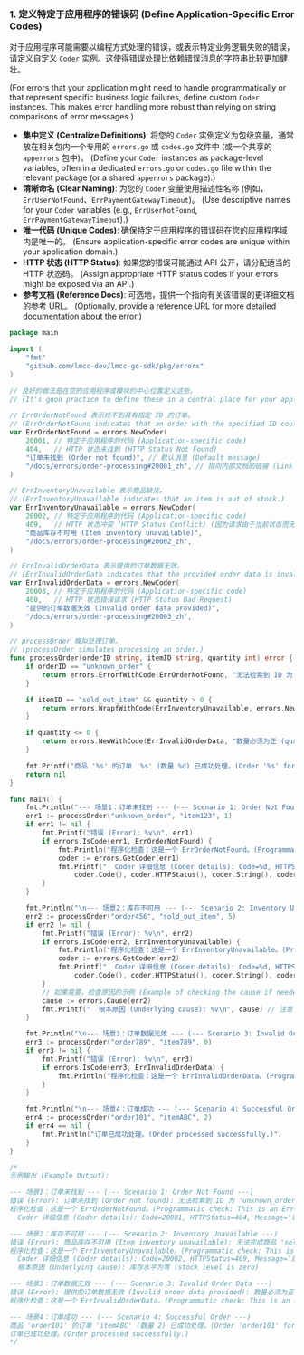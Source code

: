 <!--
 * Author: Martin <lmccc.dev@gmail.com>
 * Co-Author: AI Assistant
 * Description: This document was collaboratively developed by Martin and AI Assistant.
-->

### 1. 定义特定于应用程序的错误码 (Define Application-Specific Error Codes)

对于应用程序可能需要以编程方式处理的错误，或表示特定业务逻辑失败的错误，请定义自定义 `Coder` 实例。这使得错误处理比依赖错误消息的字符串比较更加健壮。

(For errors that your application might need to handle programmatically or that represent specific business logic failures, define custom `Coder` instances. This makes error handling more robust than relying on string comparisons of error messages.)

- **集中定义 (Centralize Definitions)**: 将您的 `Coder` 实例定义为包级变量，通常放在相关包内一个专用的 `errors.go` 或 `codes.go` 文件中 (或一个共享的 `apperrors` 包中)。
  (Define your `Coder` instances as package-level variables, often in a dedicated `errors.go` or `codes.go` file within the relevant package (or a shared `apperrors` package).)
- **清晰命名 (Clear Naming)**: 为您的 `Coder` 变量使用描述性名称 (例如，`ErrUserNotFound`、`ErrPaymentGatewayTimeout`)。
  (Use descriptive names for your `Coder` variables (e.g., `ErrUserNotFound`, `ErrPaymentGatewayTimeout`).)
- **唯一代码 (Unique Codes)**: 确保特定于应用程序的错误码在您的应用程序域内是唯一的。
  (Ensure application-specific error codes are unique within your application domain.)
- **HTTP 状态 (HTTP Status)**: 如果您的错误可能通过 API 公开，请分配适当的 HTTP 状态码。
  (Assign appropriate HTTP status codes if your errors might be exposed via an API.)
- **参考文档 (Reference Docs)**: 可选地，提供一个指向有关该错误的更详细文档的参考 URL。
  (Optionally, provide a reference URL for more detailed documentation about the error.)

```go
package main

import (
	"fmt"
	"github.com/lmcc-dev/lmcc-go-sdk/pkg/errors"
)

// 良好的做法是在您的应用程序或模块的中心位置定义这些。
// (It's good practice to define these in a central place for your application or module.)

// ErrOrderNotFound 表示找不到具有指定 ID 的订单。
// (ErrOrderNotFound indicates that an order with the specified ID could not be found.)
var ErrOrderNotFound = errors.NewCoder(
	20001, // 特定于应用程序的代码 (Application-specific code)
	404,   // HTTP 状态未找到 (HTTP Status Not Found)
	"订单未找到 (Order not found)", // 默认消息 (Default message)
	"/docs/errors/order-processing#20001_zh", // 指向内部文档的链接 (Link to internal documentation)
)

// ErrInventoryUnavailable 表示商品缺货。
// (ErrInventoryUnavailable indicates that an item is out of stock.)
var ErrInventoryUnavailable = errors.NewCoder(
	20002, // 特定于应用程序的代码 (Application-specific code)
	409,   // HTTP 状态冲突 (HTTP Status Conflict) (因为请求由于当前状态而无法处理)
	"商品库存不可用 (Item inventory unavailable)",
	"/docs/errors/order-processing#20002_zh",
)

// ErrInvalidOrderData 表示提供的订单数据无效。
// (ErrInvalidOrderData indicates that the provided order data is invalid.)
var ErrInvalidOrderData = errors.NewCoder(
	20003, // 特定于应用程序的代码 (Application-specific code)
	400,   // HTTP 状态错误请求 (HTTP Status Bad Request)
	"提供的订单数据无效 (Invalid order data provided)",
	"/docs/errors/order-processing#20003_zh",
)

// processOrder 模拟处理订单。
// (processOrder simulates processing an order.)
func processOrder(orderID string, itemID string, quantity int) error {
	if orderID == "unknown_order" {
		return errors.ErrorfWithCode(ErrOrderNotFound, "无法检索到 ID 为 '%s' 的订单 (order with ID '%s' could not be retrieved)", orderID)
	}

	if itemID == "sold_out_item" && quantity > 0 {
		return errors.WrapfWithCode(ErrInventoryUnavailable, errors.New("库存水平为零 (stock level is zero)"), "无法完成商品 '%s' 的订单 (cannot fulfill order for item '%s')", itemID)
	}

	if quantity <= 0 {
		return errors.NewWithCode(ErrInvalidOrderData, "数量必须为正 (quantity must be positive)")
	}

	fmt.Printf("商品 '%s' 的订单 '%s' (数量 %d) 已成功处理。(Order '%s' for item '%s' (quantity %d) processed successfully.)\n", orderID, itemID, quantity, orderID, itemID, quantity) // Duplicate arguments removed for clarity
	return nil
}

func main() {
	fmt.Println("--- 场景1：订单未找到 --- (--- Scenario 1: Order Not Found ---)")
	err1 := processOrder("unknown_order", "item123", 1)
	if err1 != nil {
		fmt.Printf("错误 (Error): %v\n", err1)
		if errors.IsCode(err1, ErrOrderNotFound) {
			fmt.Println("程序化检查：这是一个 ErrOrderNotFound。(Programmatic check: This is an ErrOrderNotFound.)")
			coder := errors.GetCoder(err1)
			fmt.Printf("  Coder 详细信息 (Coder details): Code=%d, HTTPStatus=%d, Message='%s', Ref='%s'\n",
				coder.Code(), coder.HTTPStatus(), coder.String(), coder.Reference())
		}
	}

	fmt.Println("\n--- 场景2：库存不可用 --- (--- Scenario 2: Inventory Unavailable ---)")
	err2 := processOrder("order456", "sold_out_item", 5)
	if err2 != nil {
		fmt.Printf("错误 (Error): %v\n", err2)
		if errors.IsCode(err2, ErrInventoryUnavailable) {
			fmt.Println("程序化检查：这是一个 ErrInventoryUnavailable。(Programmatic check: This is an ErrInventoryUnavailable.)")
			coder := errors.GetCoder(err2)
			fmt.Printf("  Coder 详细信息 (Coder details): Code=%d, HTTPStatus=%d, Message='%s', Ref='%s'\n",
				coder.Code(), coder.HTTPStatus(), coder.String(), coder.Reference())
		}
		// 如果需要，检查原因的示例 (Example of checking the cause if needed)
		cause := errors.Cause(err2)
		fmt.Printf("  根本原因 (Underlying cause): %v\n", cause) // 注意：这里的原因是 WrapfWithCode 包装的那个 (Note: cause here is the one wrapped by WrapfWithCode)
	}

	fmt.Println("\n--- 场景3：订单数据无效 --- (--- Scenario 3: Invalid Order Data ---)")
	err3 := processOrder("order789", "item789", 0)
	if err3 != nil {
		fmt.Printf("错误 (Error): %v\n", err3)
		if errors.IsCode(err3, ErrInvalidOrderData) {
			fmt.Println("程序化检查：这是一个 ErrInvalidOrderData。(Programmatic check: This is an ErrInvalidOrderData.)")
		}
	}

	fmt.Println("\n--- 场景4：订单成功 --- (--- Scenario 4: Successful Order ---)")
	err4 := processOrder("order101", "itemABC", 2)
	if err4 == nil {
		fmt.Println("订单已成功处理。(Order processed successfully.)")
	}
}

/*
示例输出 (Example Output):

--- 场景1：订单未找到 --- (--- Scenario 1: Order Not Found ---)
错误 (Error): 订单未找到 (Order not found): 无法检索到 ID 为 'unknown_order' 的订单 (order with ID 'unknown_order' could not be retrieved)
程序化检查：这是一个 ErrOrderNotFound。(Programmatic check: This is an ErrOrderNotFound.)
  Coder 详细信息 (Coder details): Code=20001, HTTPStatus=404, Message='订单未找到 (Order not found)', Ref='/docs/errors/order-processing#20001_zh'

--- 场景2：库存不可用 --- (--- Scenario 2: Inventory Unavailable ---)
错误 (Error): 商品库存不可用 (Item inventory unavailable): 无法完成商品 'sold_out_item' 的订单 (cannot fulfill order for item 'sold_out_item'): 库存水平为零 (stock level is zero)
程序化检查：这是一个 ErrInventoryUnavailable。(Programmatic check: This is an ErrInventoryUnavailable.)
  Coder 详细信息 (Coder details): Code=20002, HTTPStatus=409, Message='商品库存不可用 (Item inventory unavailable)', Ref='/docs/errors/order-processing#20002_zh'
  根本原因 (Underlying cause): 库存水平为零 (stock level is zero)

--- 场景3：订单数据无效 --- (--- Scenario 3: Invalid Order Data ---)
错误 (Error): 提供的订单数据无效 (Invalid order data provided): 数量必须为正 (quantity must be positive)
程序化检查：这是一个 ErrInvalidOrderData。(Programmatic check: This is an ErrInvalidOrderData.)

--- 场景4：订单成功 --- (--- Scenario 4: Successful Order ---)
商品 'order101' 的订单 'itemABC' (数量 2) 已成功处理。(Order 'order101' for item 'itemABC' (quantity 2) processed successfully.)
订单已成功处理。(Order processed successfully.)
*/
``` 